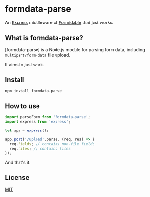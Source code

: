 # formdata-parse 

An [Express](http://expressjs.com) middleware of
[Formidable](https://github.com/felixge/node-formidable) that just works.

## What is formdata-parse?

[formdata-parse] is a Node.js module
for parsing form data, including `multipart/form-data` file upload.


It aims to just work.

## Install

```
npm install formdata-parse
```

## How to use

```js
import parseForm from 'formdata-parse';
import express from 'express';

let app = express();

app.post('/upload',parse, (req, res) => {
  req.fields; // contains non-file fields
  req.files; // contains files
});
```

And that's it.

## License

[MIT](LICENSE)
